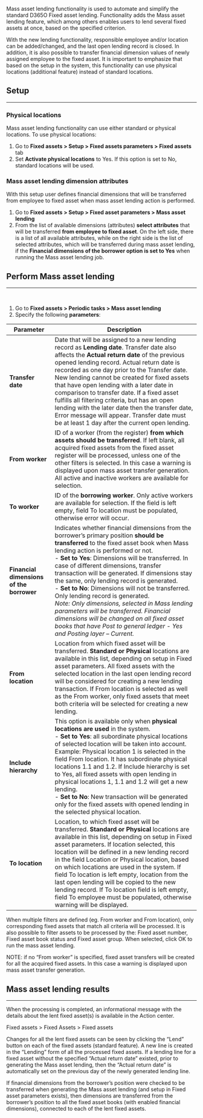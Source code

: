 
Mass asset lending functionality is used to automate and simplify the standard D365O Fixed asset lending. Functionality adds the Mass asset lending feature, which among others enables users to lend several fixed assets at once, based on the specified criterion.

With the new lending functionality, responsible employee and/or location can be added/changed, and the last open lending record is closed. In addition, it is also possible to transfer financial dimension values of newly assigned employee to the fixed asset. It is important to emphasize that based on the setup in the system, this functionality can use physical locations (additional feature) instead of standard locations. 

## **Setup**
---

### Physical locations 
Mass asset lending functionality can use either standard or physical locations. To use physical locations:
1. Go to **Fixed assets > Setup > Fixed assets parameters > Fixed assets** tab 
1. Set **Activate physical locations** to Yes. If this option is set to No, standard locations will be used.

### Mass asset lending dimension attributes

With this setup user defines financial dimensions that will be transferred from employee to fixed asset when mass asset lending action is performed. 

1. Go to **Fixed assets > Setup > Fixed asset parameters > Mass asset lending**
1. From the list of available dimensions (attributes) **select attributes** that will be transferred **from employee to fixed asset**. On the left side, there is a list of all available attributes, while on the right side is the list of selected attributes, which will be transferred during mass asset lending, if the **Financial dimensions of the borrower option is set to Yes** when running the Mass asset lending job.
 

## **Perform Mass asset lending**
---

<br>

1. Go to **Fixed assets > Periodic tasks > Mass asset lending** 
1. Specify the following **parameters**:


|**Parameter**| **Description** |
|--|--|
|**Transfer date**  | Date that will be assigned to a new lending record as **Lending date**. Transfer date also affects the **Actual return date** of the previous opened lending record. Actual return date is recorded as one day prior to the Transfer date.  New lending cannot be created for fixed assets that have open lending with a later date in comparison to transfer date. If a fixed asset fulfills all filtering criteria, but has an open lending with the later date then the transfer date, Error message will appear. Transfer date must be at least 1 day after the current open lending.|
|**From worker**  |ID of a worker (from the register) **from which assets should be transferred**. If left blank,  all acquired fixed assets from the fixed asset register will be processed, unless one of the other filters is selected. In this case a warning is displayed upon mass asset transfer generation. All active and inactive workers are available for selection.   |
|**To worker**  |ID of the **borrowing worker**. Only active workers are available for selection. If the field is left empty, field To location must be populated, otherwise error will occur.|
|**Financial dimensions of the borrower**  |Indicates whether financial dimensions from the borrower’s primary position **should be transferred** to the fixed asset book when Mass lending action is performed or not.<br>  - **Set to Yes**: Dimensions will be transferred. In case of different dimensions, transfer transaction will be generated. If dimensions stay the same, only lending record is generated.<br>  - **Set to No**: Dimensions will not be transferred. Only lending record is generated. <br> _Note:  Only dimensions, selected in Mass lending parameters will be transferred. Financial dimensions will be changed on all fixed asset books that have Post to general ledger - Yes and Posting layer – Current._|
|**From location**|Location from which fixed asset will be transferred. **Standard or Physical** locations are available in this list, depending on setup in Fixed asset parameters. All fixed assets with the selected location in the last open lending record will be considered for creating a new lending transaction.  If From location is selected as well as the From worker, only fixed assets that meet both criteria will be selected for creating a new lending.|
|**Include hierarchy**|This option is available only when **physical locations are used** in the system.<br>  - **Set to Yes**: all subordinate physical locations of selected location will be taken into account. Example: Physical location 1 is selected in the field From location. It has subordinate physical locations 1.1 and 1.2. If Include hierarchy is set to Yes, all fixed assets with open lending in physical locations 1, 1.1 and 1.2 will get a new lending.<br>  - **Set to No**: New transaction will be generated only for the fixed assets with opened lending in the selected physical location. |
|**To location**|Location, to which fixed asset will be transferred. **Standard or Physical** locations are available in this list, depending on setup in Fixed asset parameters. If location selected, this location will be defined in a new lending record in the field Location or Physical location, based on which locations are used in the system. If field To location is left empty, location from the last open lending will be copied to the new lending record. If To location field is left empty, field To employee must be populated, otherwise warning will be displayed. |


When multiple filters are defined (eg. From worker and From location), only corresponding fixed assets that match all criteria will be processed. 
It is also possible to filter assets to be processed by the: Fixed asset number, Fixed asset book status and Fixed asset group. When selected, click OK to run the mass asset lending.

NOTE: if no “From worker” is specified, fixed asset transfers will be created for all the acquired fixed assets. In this case a warning is displayed upon mass asset transfer generation.

## **Mass asset lending results**
---

When the processing is completed, an informational message with the details about the lent fixed asset(s) is available in the Action center.

Fixed assets > Fixed Assets > Fixed assets

Changes for all the lent fixed assets can be seen by clicking the “Lend” button on each of the fixed assets (standard feature). A new line is created in the “Lending” form of all the processed fixed assets. If a lending line for a fixed asset without the specified “Actual return date” existed, prior to generating the Mass asset lending, then the “Actual return date” is automatically set on the previous day of the newly generated lending line.

If financial dimensions from the borrower’s position were checked to be transferred when generating the Mass asset lending (and setup in Fixed asset parameters exists), then dimensions are transferred from the borrower’s position to all the fixed asset books (with enabled financial dimensions), connected to each of the lent fixed assets.